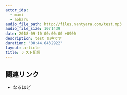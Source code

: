 ```yaml
---
actor_ids:
  - mami
  - aoharu
audio_file_path: http://files.nantyara.com/test.mp3
audio_file_size: 1071439
date: 2018-09-10 00:00:00 +0900
description: test 音声です
duration: "00:44.6432922"
layout: article
title: テスト配信
---
```


## 関連リンク

- なるほど
